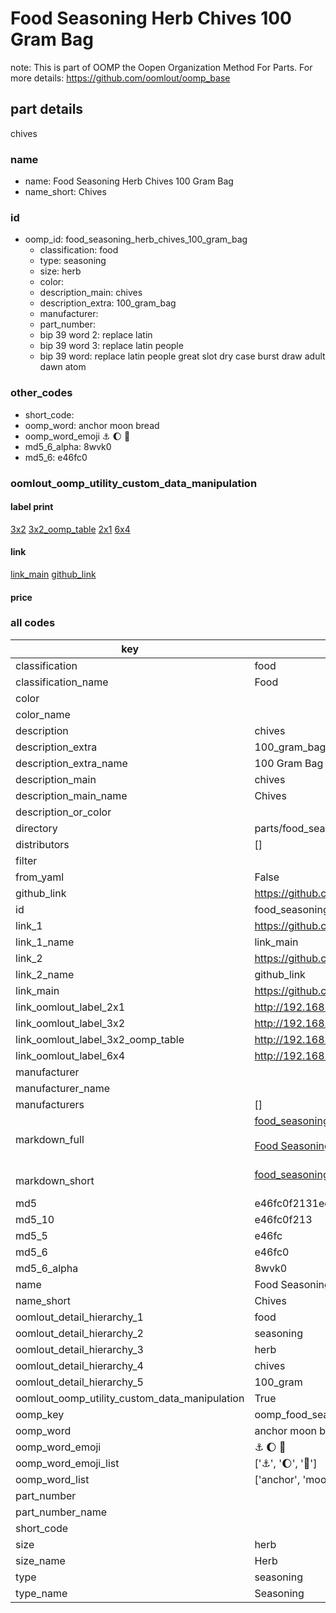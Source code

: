 # Food Seasoning Herb Chives 100 Gram Bag  

note: This is part of OOMP the Oopen Organization Method For Parts. For more details: https://github.com/oomlout/oomp_base

##  part details



chives

### name
* name: Food Seasoning Herb Chives 100 Gram Bag
* name_short: Chives
### id
* oomp_id: food_seasoning_herb_chives_100_gram_bag
  * classification: food
  * type: seasoning
  * size: herb
  * color: 
  * description_main: chives
  * description_extra: 100_gram_bag
  * manufacturer: 
  * part_number: 
  * bip 39 word 2: replace latin
  * bip 39 word 3: replace latin people
  * bip 39 word: replace latin people great slot dry case burst draw adult dawn atom

### other_codes
* short_code: 
* oomp_word: anchor moon bread
* oomp_word_emoji :anchor: :moon: :bread:
* md5_6_alpha: 8wvk0
* md5_6: e46fc0






### oomlout_oomp_utility_custom_data_manipulation
#### label print
[3x2](http://192.168.1.245:1112/?label=oomp%208wvk0)
[3x2_oomp_table](http://192.168.1.107:1112/?label=oomp%208wvk0)
[2x1](http://192.168.1.242:1112/?label=oomp%208wvk0)
[6x4](http://192.168.1.55:1112/?label=oomp%208wvk0)    

#### link

[link_main](https://github.com/oomlout/oomlout_oomp_current_version_messy/tree/main/parts/food_seasoning_herb_chives_100_gram_bag) [github_link](https://github.com/oomlout/oomlout_oomp_part_src/tree/main/parts/food_seasoning_herb_chives_100_gram_bag)                             

#### price







### all codes 
| key | value |  
| --- | --- |  
| classification | food |  
| classification_name | Food |  
| color |  |  
| color_name |  |  
| description | chives |  
| description_extra | 100_gram_bag |  
| description_extra_name | 100 Gram Bag |  
| description_main | chives |  
| description_main_name | Chives |  
| description_or_color |   |  
| directory | parts/food_seasoning_herb_chives_100_gram_bag |  
| distributors | [] |  
| filter |  |  
| from_yaml | False |  
| github_link | https://github.com/oomlout/oomlout_oomp_part_src/tree/main/parts/food_seasoning_herb_chives_100_gram_bag |  
| id | food_seasoning_herb_chives_100_gram_bag |  
| link_1 | https://github.com/oomlout/oomlout_oomp_current_version_messy/tree/main/parts/food_seasoning_herb_chives_100_gram_bag |  
| link_1_name | link_main |  
| link_2 | https://github.com/oomlout/oomlout_oomp_part_src/tree/main/parts/food_seasoning_herb_chives_100_gram_bag |  
| link_2_name | github_link |  
| link_main | https://github.com/oomlout/oomlout_oomp_current_version_messy/tree/main/parts/food_seasoning_herb_chives_100_gram_bag |  
| link_oomlout_label_2x1 | http://192.168.1.242:1112/?label=oomp%208wvk0 |  
| link_oomlout_label_3x2 | http://192.168.1.245:1112/?label=oomp%208wvk0 |  
| link_oomlout_label_3x2_oomp_table | http://192.168.1.107:1112/?label=oomp%208wvk0 |  
| link_oomlout_label_6x4 | http://192.168.1.55:1112/?label=oomp%208wvk0 |  
| manufacturer |  |  
| manufacturer_name |  |  
| manufacturers | [] |  
| markdown_full | [food_seasoning_herb_chives_100_gram_bag](https://github.com/oomlout/oomlout_oomp_current_version_messy/tree/main/parts/food_seasoning_herb_chives_100_gram_bag)<br>[](https://github.com/oomlout/oomlout_oomp_current_version_messy/tree/main/parts/food_seasoning_herb_chives_100_gram_bag)<br>[Food Seasoning Herb Chives 100 Gram Bag](https://github.com/oomlout/oomlout_oomp_current_version_messy/tree/main/parts/food_seasoning_herb_chives_100_gram_bag)<br><br> |  
| markdown_short | [food_seasoning_herb_chives_100_gram_bag](https://github.com/oomlout/oomlout_oomp_current_version_messy/tree/main/parts/food_seasoning_herb_chives_100_gram_bag)<br><br> |  
| md5 | e46fc0f2131ec4650ee60663459f5db6 |  
| md5_10 | e46fc0f213 |  
| md5_5 | e46fc |  
| md5_6 | e46fc0 |  
| md5_6_alpha | 8wvk0 |  
| name | Food Seasoning Herb Chives 100 Gram Bag |  
| name_short | Chives |  
| oomlout_detail_hierarchy_1 | food |  
| oomlout_detail_hierarchy_2 | seasoning |  
| oomlout_detail_hierarchy_3 | herb |  
| oomlout_detail_hierarchy_4 | chives |  
| oomlout_detail_hierarchy_5 | 100_gram |  
| oomlout_oomp_utility_custom_data_manipulation | True |  
| oomp_key | oomp_food_seasoning_herb_chives_100_gram_bag |  
| oomp_word | anchor moon bread |  
| oomp_word_emoji | :anchor: :moon: :bread: |  
| oomp_word_emoji_list | [':anchor:', ':moon:', ':bread:'] |  
| oomp_word_list | ['anchor', 'moon', 'bread'] |  
| part_number |  |  
| part_number_name |  |  
| short_code |  |  
| size | herb |  
| size_name | Herb |  
| type | seasoning |  
| type_name | Seasoning |  
